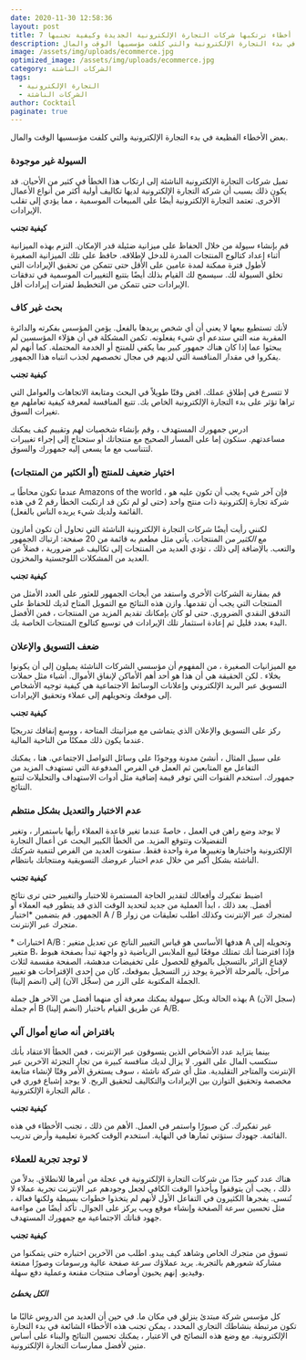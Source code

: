 ```yaml
---
date: 2020-11-30 12:58:36
layout: post
title: 7 أخطاء ترتكبها شركات التجارة الإلكترونية الجديدة وكيفية تجنبها
description: بعض الأخطاء الفظيعة في بدء التجارة الإلكترونية والتي كلفت مؤسسيها الوقت والمال.
image: /assets/img/uploads/ecommerce.jpg
optimized_image: /assets/img/uploads/ecommerce.jpg
category: الشركات الناشئة
tags:
  - التجارة الإلكترونية
  - الشركات الناشئة
author: Cocktail
paginate: true
---
```

بعض الأخطاء الفظيعة في بدء التجارة الإلكترونية والتي كلفت مؤسسيها الوقت والمال.

### السيولة غير موجودة

تميل شركات التجارة الإلكترونية الناشئة إلى ارتكاب هذا الخطأ في كثير من الأحيان. قد يكون ذلك بسبب أن شركة التجارة الإلكترونية لديها [](https://translate.googleusercontent.com/translate_c?depth=1&hl=en&pto=aue&rurl=translate.google.com&sl=en&sp=nmt4&tl=ar&u=https://startupnation.com/grow-your-business/social-finance-retirement-account-loans/&usg=ALkJrhgyvrse9HCiGTg0ZvHvmuOlb7Npog)تكاليف أولية أكثر من أنواع الأعمال الأخرى. تعتمد التجارة الإلكترونية أيضًا على المبيعات الموسمية ، مما يؤدي إلى تقلب الإيرادات.

**كيفية تجنب**

قم بإنشاء سيولة من خلال الحفاظ على ميزانية ضئيلة قدر الإمكان. التزم بهذه الميزانية أثناء إعداد [](https://translate.googleusercontent.com/translate_c?depth=1&hl=en&pto=aue&rurl=translate.google.com&sl=en&sp=nmt4&tl=ar&u=https://www.calendar.com/blog/income-generating-activities/&usg=ALkJrhijnLBWvXWjeYVZTBs59gVwcU_5dQ)كتالوج المنتجات المدرة للدخل لإطلاقه. حافظ على تلك الميزانية الصغيرة لأطول فترة ممكنة لمدة عامين على الأقل حتى تتمكن من تحقيق الإيرادات التي تخلق [](https://translate.googleusercontent.com/translate_c?depth=1&hl=en&pto=aue&rurl=translate.google.com&sl=en&sp=nmt4&tl=ar&u=https://startupnation.com/finance-fundamentals-ebook/&usg=ALkJrhg_4HEN8u4znTiaJvZK4hwZPVmTMA)السيولة لك. سيسمح لك القيام بذلك أيضًا بتتبع التغييرات الموسمية في تدفقات الإيرادات حتى تتمكن من التخطيط لفترات إيرادات أقل.

### بحث غير كاف

لأنك تستطيع بيعها لا يعني أن أي شخص يريدها بالفعل. يؤمن المؤسس بفكرته والدائرة المقربة منه التي ستدعم أي شيء يفعلونه. تكمن المشكلة في أن هؤلاء المؤسسين لم يبحثوا عما إذا كان هناك جمهور كبير بما يكفي للمنتج أو الخدمة المحتملة. كما أنهم لم يفكروا في مقدار المنافسة التي لديهم في مجال تخصصهم لجذب انتباه هذا الجمهور.

**كيفية تجنب**

لا تتسرع في إطلاق عملك. اقض وقتًا طويلاً في البحث ومتابعة الاتجاهات والعوامل التي تراها تؤثر على بدء التجارة الإلكترونية الخاص بك. تتبع المنافسة لمعرفة كيفية تعاملهم مع تغيرات السوق.

ادرس جمهورك المستهدف ، وقم بإنشاء شخصيات لهم وتقييم كيف يمكنك مساعدتهم. ستكون إما على المسار الصحيح مع منتجاتك أو ستحتاج إلى إجراء تغييرات لتتناسب مع ما يسعى إليه جمهورك والسوق.

### اختيار ضعيف للمنتج (أو الكثير من المنتجات)

عندما تكون محاطًا بـ Amazons of the world ، فإن آخر شيء يجب أن تكون عليه هو شركة تجارة إلكترونية ذات منتج واحد (حتى لو لم تكن قد ارتكبت الخطأ رقم 2 في هذه القائمة ولديك شيء يريده الناس بالفعل).

لكنني رأيت أيضًا شركات التجارة الإلكترونية الناشئة التي تحاول أن تكون أمازون مع *الكثير من* المنتجات. يأتي مثل مطعم به قائمة من 20 صفحة: ارتباك الجمهور والتعب. بالإضافة إلى ذلك ، تؤدي العديد من المنتجات إلى تكاليف غير ضرورية ، فضلاً عن العديد من المشكلات اللوجستية والمخزون.

**كيفية تجنب**

قم بمقارنة الشركات الأخرى واستفد من أبحاث الجمهور للعثور على العدد الأمثل من المنتجات التي يجب أن تقدمها. وازن هذه النتائج مع التمويل المتاح لديك للحفاظ على التدفق النقدي الضروري. حتى لو كان بإمكانك تقديم المزيد من المنتجات ، فمن الأفضل البدء بعدد قليل ثم إعادة استثمار تلك الإيرادات في توسيع كتالوج المنتجات الخاصة بك.

### ضعف التسويق والإعلان

مع الميزانيات الصغيرة ، من المفهوم أن مؤسسي الشركات الناشئة يميلون إلى أن يكونوا بخلاء . لكن الحقيقة هي أن هذا هو أحد أهم الأماكن لإنفاق الأموال. أشياء مثل حملات التسويق عبر البريد الإلكتروني وإعلانات الوسائط الاجتماعية هي كيفية توجيه الأشخاص إلى موقعك وتحويلهم إلى عملاء وتحقيق الإيرادات.

**كيفية تجنب**

ركز على التسويق والإعلان الذي يتماشى مع ميزانيتك المتاحة ، ووسع إنفاقك تدريجيًا عندما يكون ذلك ممكنًا من الناحية المالية.

على سبيل المثال ، أنشئ مدونة ووجودًا على وسائل التواصل الاجتماعي. هنا ، يمكنك التفاعل مع المتابعين ثم العمل في الفرص المدفوعة التي تستهدف المزيد من جمهورك. استخدم القنوات التي توفر قيمة إضافية مثل أدوات الاستهداف والتحليلات لتتبع النتائج.

### عدم الاختبار والتعديل بشكل منتظم

لا يوجد وضع راهن في العمل ، خاصةً عندما تغير قاعدة العملاء رأيها باستمرار ، وتغير التفضيلات وتتوقع المزيد. من الخطأ الكبير البحث [](https://translate.googleusercontent.com/translate_c?depth=1&hl=en&pto=aue&rurl=translate.google.com&sl=en&sp=nmt4&tl=ar&u=https://www.calendar.com/blog/25-businesses-you-can-start-for-5000-or-less/&usg=ALkJrhiGFSehcX7LayVMVZHO2lzkY1pSyg)عن أعمال التجارة الإلكترونية واختبارها [](https://translate.googleusercontent.com/translate_c?depth=1&hl=en&pto=aue&rurl=translate.google.com&sl=en&sp=nmt4&tl=ar&u=https://www.calendar.com/blog/25-businesses-you-can-start-for-5000-or-less/&usg=ALkJrhiGFSehcX7LayVMVZHO2lzkY1pSyg)وتغييرها مرة واحدة فقط. ستفوت العديد من الفرص لتنمية شركتك الناشئة بشكل أكبر من خلال عدم اختبار عروضك التسويقية ومنتجاتك بانتظام.

**كيفية تجنب**

اضبط تفكيرك وأفعالك لتقدير الحاجة المستمرة للاختبار والتغيير حتى ترى نتائج أفضل. بعد ذلك ، ابدأ العملية من جديد لتحديد الوقت الذي قد يتطور فيه العملاء أو الجمهور. قم بتضمين *اختبار A / B لمتجرك عبر الإنترنت وكذلك اطلب تعليقات من زوار متجرك عبر الإنترنت.

\* اختبارات A/B : هدفها الأساسي هو قياس التغيير الناتج عن تعديل متغير A وتحويله إلى متغير B، فإذا افترضنا أنك تمتلك موقعًا لبيع الملابس الرياضية ذو واجهة تبدأ بصفحة هبوط لإقناع الزائر بالتسجيل بالموقع للحصول على تخفيضات مدهشة، الصفحة مقسمة لثلاث مراحل، بالمرحلة الأخيرة يوجد زر التسجيل بموقعك، كان من إحدى الإقتراحات هو تغيير الجملة المكتوبة على الزر من (سجِّل الآن) إلى (انضم إلينا).

بهذه الحالة وبكل سهولة يمكنك معرفة أي منهما أفضل من الآخر هل جملة A (سجل الآن) أم جملة B (انضم إلينا) عن طريق القيام باختبار A/B.

### بافتراض أنه صانع أموال آلي

بينما يتزايد عدد الأشخاص الذين يتسوقون عبر الإنترنت ، فمن الخطأ الاعتقاد بأنك ستكسب المال على الفور. لا يزال لديك منافسة كبيرة من تجار التجزئة الآخرين عبر الإنترنت والمتاجر التقليدية. مثل أي شركة ناشئة ، سوف يستغرق الأمر وقتًا لإنشاء متابعة مخصصة وتحقيق التوازن بين الإيرادات والتكاليف لتحقيق الربح. لا يوجد إشباع فوري في عالم التجارة الإلكترونية[](https://translate.googleusercontent.com/translate_c?depth=1&hl=en&pto=aue&rurl=translate.google.com&sl=en&sp=nmt4&tl=ar&u=https://startupnation.com/infographic/perfect-e-commerce-store/&usg=ALkJrhiGZf52ZiOq7rTMh2SqidJonOC0Ng) .

**كيفية تجنب**

غير تفكيرك. كن صبورًا واستمر في العمل. الأهم من ذلك ، تجنب الأخطاء في هذه القائمة. جهودك ستؤتي ثمارها في النهاية. استخدم الوقت كخبرة تعليمية وأرض تدريب.

### لا توجد تجربة للعملاء

هناك عدد كبير جدًا من شركات التجارة الإلكترونية في عجلة من أمرها للانطلاق. بدلاً من ذلك ، يجب أن يتوقفوا ويأخذوا الوقت الكافي لجعل وجودهم عبر الإنترنت تجربة عملاء لا تُنسى. يفجرها الكثيرون في التفاعل الأول لأنهم لم يتخذوا خطوات بسيطة ولكنها فعالة ، مثل تحسين سرعة الصفحة وإنشاء موقع ويب يركز على الجوال. تأكد أيضًا من مواءمة جهود قناتك الاجتماعية مع جمهورك المستهدف.

**كيفية تجنب**

تسوق من متجرك الخاص وشاهد كيف يبدو. اطلب من الآخرين اختباره حتى يتمكنوا من مشاركة شعورهم بالتجربة. يريد عملاؤك سرعة صفحة عالية ورسومات وصورًا ممتعة وفيديو. إنهم يحبون أوصاف منتجات مقنعة وعملية دفع سهلة.





##### الكل يخطئ

كل مؤسس شركة مبتدئ ينزلق في مكان ما. في حين أن العديد من الدروس غالبًا ما تكون مرتبطة بنشاطك التجاري المحدد ، يمكن تجنب هذه الأخطاء الشائعة في بدء التجارة الإلكترونية. مع وضع هذه النصائح في الاعتبار ، يمكنك تحسين النتائج والبناء على أساس متين لأفضل ممارسات التجارة الإلكترونية.
